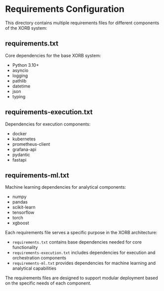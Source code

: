 #  Requirements Configuration

This directory contains multiple requirements files for different components of the XORB system:

##  requirements.txt
Core dependencies for the base XORB system:
- Python 3.10+
- asyncio
- logging
- pathlib
- datetime
- json
- typing

##  requirements-execution.txt
Dependencies for execution components:
- docker
- kubernetes
- prometheus-client
- grafana-api
- pydantic
- fastapi

##  requirements-ml.txt
Machine learning dependencies for analytical components:
- numpy
- pandas
- scikit-learn
- tensorflow
- torch
- xgboost

Each requirements file serves a specific purpose in the XORB architecture:
- `requirements.txt` contains base dependencies needed for core functionality
- `requirements-execution.txt` includes dependencies for execution and orchestration components
- `requirements-ml.txt` provides dependencies for machine learning and analytical capabilities

The requirements files are designed to support modular deployment based on the specific needs of each component.